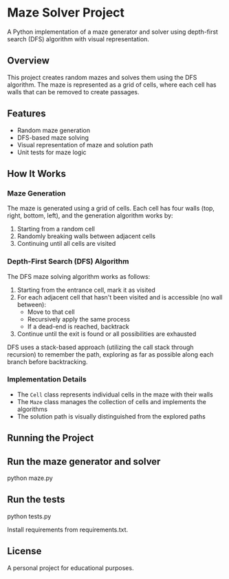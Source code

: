 # Maze Solver Project

A Python implementation of a maze generator and solver using depth-first search (DFS) algorithm with visual representation.

## Overview

This project creates random mazes and solves them using the DFS algorithm. The maze is represented as a grid of cells, where each cell has walls that can be removed to create passages.

## Features

- Random maze generation
- DFS-based maze solving
- Visual representation of maze and solution path
- Unit tests for maze logic

## How It Works

### Maze Generation

The maze is generated using a grid of cells. Each cell has four walls (top, right, bottom, left), and the generation algorithm works by:
1. Starting from a random cell
2. Randomly breaking walls between adjacent cells
3. Continuing until all cells are visited

### Depth-First Search (DFS) Algorithm

The DFS maze solving algorithm works as follows:
1. Starting from the entrance cell, mark it as visited
2. For each adjacent cell that hasn't been visited and is accessible (no wall between):
   - Move to that cell
   - Recursively apply the same process
   - If a dead-end is reached, backtrack
3. Continue until the exit is found or all possibilities are exhausted

DFS uses a stack-based approach (utilizing the call stack through recursion) to remember the path, exploring as far as possible along each branch before backtracking.

### Implementation Details

- The `Cell` class represents individual cells in the maze with their walls
- The `Maze` class manages the collection of cells and implements the algorithms
- The solution path is visually distinguished from the explored paths

## Running the Project

## Run the maze generator and solver
python maze.py

## Run the tests
python tests.py

Install requirements from requirements.txt.

## License
A personal project for educational purposes. 
